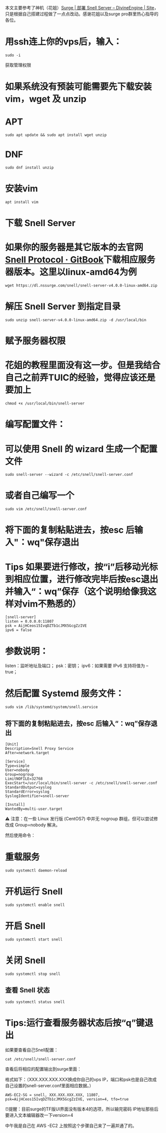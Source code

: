 本文主要参考了神机（花姐）[Surge | 部署 Snell Server – DivineEngine | Site](https://divineengine.net/article/deploying-a-snell-server/)，只是根据自己搭建过程做了一点点改动。感谢花姐以及surge pro群里热心指导的各位。

# 用ssh连上你的vps后，输入：
```
sudo -i
```
获取管理权限


# 如果系统没有预装可能需要先下载安装 vim，wget 及 unzip

# APT
```
sudo apt update && sudo apt install wget unzip
```

# DNF
```
sudo dnf install unzip
```
# 安装vim
```
apt install vim
```
# 下载 Snell Server
# 如果你的服务器是其它版本的去官网[Snell Protocol · GitBook](https://manual.nssurge.com/others/snell.html)下载相应服务器版本。这里以linux-amd64为例

```
wget https://dl.nssurge.com/snell/snell-server-v4.0.0-linux-amd64.zip
```

# 解压 Snell Server 到指定目录

```
sudo unzip snell-server-v4.0.0-linux-amd64.zip -d /usr/local/bin
```

# 赋予服务器权限
# 花姐的教程里面没有这一步。但是我结合自己之前弄TUIC的经验，觉得应该还是要加上
```
chmod +x /usr/local/bin/snell-server
```

# 编写配置文件：

# 可以使用 Snell 的 wizard 生成一个配置文件
```
sudo snell-server --wizard -c /etc/snell/snell-server.conf
```
# 或者自己编写一个
```
sudo vim /etc/snell/snell-server.conf
```
# 将下面的复制粘贴进去，按esc 后输入"：wq"保存退出
# Tips 如果要进行修改，按“i”后移动光标到相应位置，进行修改完毕后按esc退出并输入“：wq”保存（这个说明给像我这样对vim不熟悉的）
```
[snell-server]
listen = 0.0.0.0:11807
psk = AijHCeos15IvqDZTb1cJMX5GcgZzIVE
ipv6 = false
```
# 参数说明：
listen：监听地址及端口；
psk：密钥；
ipv6：如果需要 IPv6 支持将值为 – true；

# 然后配置 Systemd 服务文件：
```
sudo vim /lib/systemd/system/snell.service
```
## 将下面的复制粘贴进去，按esc 后输入“：wq”保存退出
```
[Unit]
Description=Snell Proxy Service
After=network.target

[Service]
Type=simple
User=nobody
Group=nogroup
LimitNOFILE=32768
ExecStart=/usr/local/bin/snell-server -c /etc/snell/snell-server.conf
StandardOutput=syslog
StandardError=syslog
SyslogIdentifier=snell-server

[Install]
WantedBy=multi-user.target
```

⚠️ 注意：在一些 Linux 发行版 (CentOS7) 中并无 nogroup 群组，但可以尝试修改成 Group=nobody 解决。

然后使用命令：

# 重载服务
```
sudo systemctl daemon-reload
```
# 开机运行 Snell
```
sudo systemctl enable snell
```
# 开启 Snell
```
sudo systemctl start snell
```
# 关闭 Snell
```
sudo systemctl stop snell
```
## 查看 Snell 状态
```
sudo systemctl status snell
```
# Tips:运行查看服务器状态后按“q”键退出

如果要查看自己Snell配置：
```
cat /etc/snell/snell-server.conf
```

查看后将相应的配置输出到surge里面：

格式如下：（XXX.XXX.XXX.XXX换成你自己的vps IP，端口和psk也是自己改成自己设置的snell-server.conf里面相应数据。）
```
AWS-EC2-SG = snell, XXX.XXX.XXX.XXX, 11807, psk=AijHCeos15IvqDZTb1cJMX5GcgZzIVE, version=4, tfo=true
```
⏰提醒：目前surge的TF版UI界面没有版本4的选项，所以输完密码 IP地址那些后要进入文本编辑器改一下version=4



中午我是自己在 AWS -EC2 上按照这个步骤自己来了一遍并通了的。
